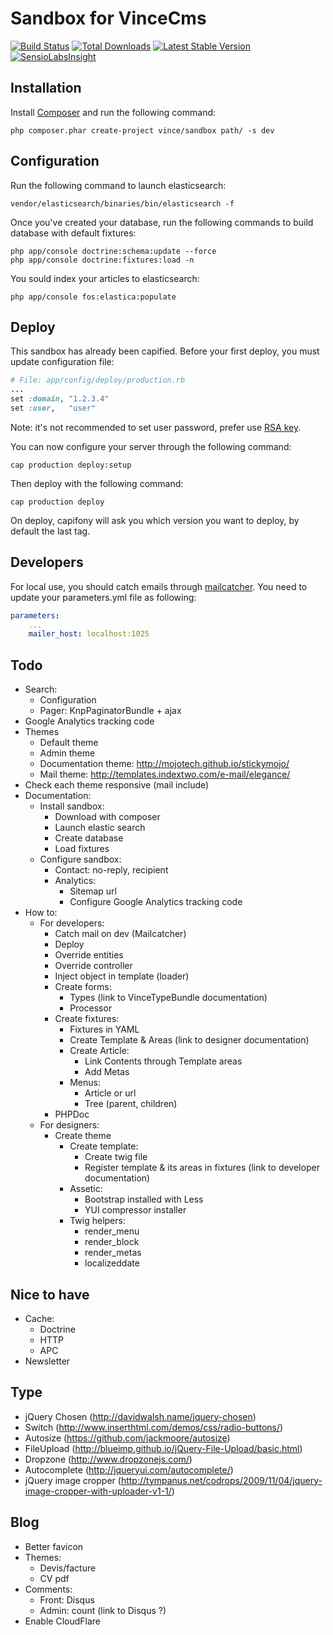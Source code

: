 Sandbox for VinceCms
====================

[![Build Status](https://travis-ci.org/vincentchalamon/sandbox.png)](https://travis-ci.org/vincentchalamon/sandbox)
[![Total Downloads](https://poser.pugx.org/vince/sandbox/downloads.png)](https://packagist.org/packages/vince/sandbox)
[![Latest Stable Version](https://poser.pugx.org/vince/sandbox/v/stable.png)](https://packagist.org/packages/vince/sandbox)
[![SensioLabsInsight](https://insight.sensiolabs.com/projects/cf774cad-f430-4aad-8e4f-db977bd839c8/mini.png)](https://insight.sensiolabs.com/projects/cf774cad-f430-4aad-8e4f-db977bd839c8)

## Installation

Install [Composer](http://getcomposer.org/) and run the following command:
```shell
php composer.phar create-project vince/sandbox path/ -s dev
```

## Configuration

Run the following command to launch elasticsearch:
```shell
vendor/elasticsearch/binaries/bin/elasticsearch -f
```

Once you've created your database, run the following commands to build database with default fixtures:
```shell
php app/console doctrine:schema:update --force
php app/console doctrine:fixtures:load -n
```

You sould index your articles to elasticsearch:
```shell
php app/console fos:elastica:populate
```

## Deploy

This sandbox has already been capified. Before your first deploy, you must update configuration file:
```ruby
# File: app/config/deploy/production.rb
...
set :domain, "1.2.3.4"
set :user,   "user"
```

Note: it's not recommended to set user password, prefer use [RSA key](https://help.github.com/articles/generating-ssh-keys).

You can now configure your server through the following command:
```shell
cap production deploy:setup
```

Then deploy with the following command:
```shell
cap production deploy
```

On deploy, capifony will ask you which version you want to deploy, by default the last tag.

## Developers

For local use, you should catch emails through [mailcatcher](http://mailcatcher.me/). You need to update your
parameters.yml file as following:
```yml
parameters:
    ...
    mailer_host: localhost:1025
```

## Todo

* Search:
    * Configuration
    * Pager: KnpPaginatorBundle + ajax
* Google Analytics tracking code
* Themes
    * Default theme
    * Admin theme
    * Documentation theme: http://mojotech.github.io/stickymojo/
    * Mail theme: http://templates.indextwo.com/e-mail/elegance/
* Check each theme responsive (mail include)
* Documentation:
    * Install sandbox:
        * Download with composer
        * Launch elastic search
        * Create database
        * Load fixtures
    * Configure sandbox:
        * Contact: no-reply, recipient
        * Analytics:
            * Sitemap url
            * Configure Google Analytics tracking code
* How to:
    * For developers:
        * Catch mail on dev (Mailcatcher)
        * Deploy
        * Override entities
        * Override controller
        * Inject object in template (loader)
        * Create forms:
            * Types (link to VinceTypeBundle documentation)
            * Processor
        * Create fixtures:
            * Fixtures in YAML
            * Create Template & Areas (link to designer documentation)
            * Create Article:
                * Link Contents through Template areas
                * Add Metas
            * Menus:
                * Article or url
                * Tree (parent, children)
        * PHPDoc
    * For designers:
        * Create theme
            * Create template:
                * Create twig file
                * Register template & its areas in fixtures (link to developer documentation)
            * Assetic:
                * Bootstrap installed with Less
                * YUI compressor installer
            * Twig helpers:
                * render_menu
                * render_block
                * render_metas
                * localizeddate

## Nice to have

* Cache:
    * Doctrine
    * HTTP
    * APC
* Newsletter

## Type

* jQuery Chosen (http://davidwalsh.name/jquery-chosen)
* Switch (http://www.inserthtml.com/demos/css/radio-buttons/)
* Autosize (https://github.com/jackmoore/autosize)
* FileUpload (http://blueimp.github.io/jQuery-File-Upload/basic.html)
* Dropzone (http://www.dropzonejs.com/)
* Autocomplete (http://jqueryui.com/autocomplete/)
* jQuery image cropper (http://tympanus.net/codrops/2009/11/04/jquery-image-cropper-with-uploader-v1-1/)

## Blog

* Better favicon
* Themes:
    * Devis/facture
    * CV pdf
* Comments:
    * Front: Disqus
    * Admin: count (link to Disqus ?)
* Enable CloudFlare
